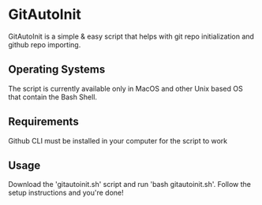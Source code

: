 # GitAutoInit

GitAutoInit is a simple & easy script that helps with git repo initialization and github repo importing. 

## Operating Systems

The script is currently available only in MacOS and other Unix based OS that contain the Bash Shell. 

## Requirements

Github CLI must be installed in your computer for the script to work

## Usage

Download the 'gitautoinit.sh' script and run 'bash gitautoinit.sh'. Follow the setup instructions and you're done! 
